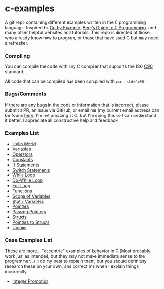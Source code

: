 # c-examples
A git repo containing different examples written in the C programming language. Inspired by [Go by Example](https://gobyexample.com/), [Beej's Guide to C Programming](https://beej.us/guide/bgc/html/multi/index.html), and many other helpful websites and tutorials. This repo is directed at those who already know how to program, or those that have used C but may need a refresher.

### Compiling

You can compile the code with any C compiler that supports the ISO [C90](https://www.pdf-archive.com/2014/10/02/ansi-iso-9899-1990-1/ansi-iso-9899-1990-1.pdf) standard.

All code that can be compiled has been compiled with `gcc -std='c90'`

### Bugs/Comments

If there are any bugs in the code or information that is incorrect, please submit a PR, an issue via GitHub, or email me (my current email address can be found [here](https://www.coltonhurst.com/). I'm not amazing at C, but I'm doing this so I can understand it better. I appreciate all constructive help and feedback!


### Examples List

- [Hello World](/examples/hello-world.c)
- [Variables](/examples/variables.c)
- [Operators](/examples/operators.c)
- [Constants](/examples/constants.c)
- [If Statements](/examples/if-statements.c)
- [Switch Statements](/examples/switch-statements.c)
- [While Loop](/examples/while-loop.c)
- [Do-While Loop](/examples/do-while-loop.c)
- [For Loop](/examples/for-loop.c)
- [Functions](/examples/functions.c)
- [Scope of Variables](/examples/scope.c)
- [Static Variables](/examples/static-variables.c)
- [Pointers](/examples/pointers.c)
- [Passing Pointers](/examples/passing-pointers.c)
- [Structs](/examples/structs.c)
- [Pointers to Structs](/examples/pointer-to-struct.c)
- [Unions](/examples/union.c)

### Case Examples List

These are more... "eccentric" examples of behavior in C (Most probably work just as intended, but they may not make immediate sense to the programmer). I'll do my best to explain them, but you should definitely research these on your own, and correct me when I explain things incorrectly.

- [Integer Promotion](/case-examples/integer-promotion.c)